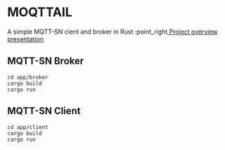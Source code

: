 # MOQTTAIL
A simple MQTT-SN cient and broker in Rust
:point_right[ Project overview presentation](https://docs.google.com/presentation/d/1WJ8FsP53Vt3xhjvqVoLxx1JewmbPIC9F-heMFtH6Kho/edit?usp=sharing)
## MQTT-SN Broker 
```
cd app/broker
cargo build
cargo run
```
## MQTT-SN Client

```
cd app/client
cargo build
cargo run
```
